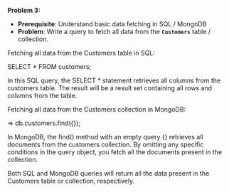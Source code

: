 **Problem 3:**

- **Prerequisite**: Understand basic data fetching in SQL / MongoDB
- **Problem**: Write a query to fetch all data from the **`Customers`** table / collection.

Fetching all data from the Customers table in SQL:

SELECT * FROM customers;

In this SQL query, the SELECT * statement retrieves all columns from the customers table. The result will be a result set containing all rows and columns from the table.

Fetching all data from the Customers collection in MongoDB:

=> db.customers.find({});

In MongoDB, the find() method with an empty query {} retrieves all documents from the customers collection. By omitting any specific conditions in the query object, you fetch all the documents present in the collection.

Both SQL and MongoDB queries will return all the data present in the Customers table or collection, respectively.

